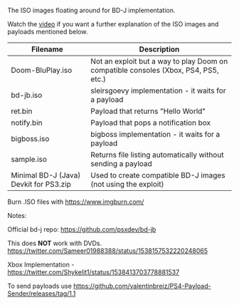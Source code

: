 The ISO images floating around for BD-J implementation. 

Watch the [video](https://www.youtube.com/watch?v=8jEG-pq2sXs) if you want a further explanation of the ISO images and payloads mentioned below.

|Filename   	|Description   	|
|---	|---	|
|Doom-BluPlay.iso   	|Not an exploit but a way to play Doom on compatible consoles (Xbox, PS4, PS5, etc.)   	|
|bd-jb.iso   	|sleirsgoevy implementation - it waits for a payload   	|
|ret.bin   	|Payload that returns "Hello World"   	|
|notify.bin   	|Payload that pops a notification box   	|
|bigboss.iso   	|bigboss implementation - it waits for a payload  	|
|sample.iso   	|Returns file listing automatically without sending a payload    	|
|Minimal BD-J (Java) Devkit for PS3.zip   	|Used to create compatible BD-J images (not using the exploit)   	|

Burn .ISO files with https://www.imgburn.com/

Notes:

Official bd-j repo: https://github.com/psxdev/bd-jb

This does **NOT** work with DVDs. https://twitter.com/Sameer01988388/status/1538157532220248065

Xbox Implementation - https://twitter.com/Shykelit1/status/1538413703778881537

To send payloads use https://github.com/valentinbreiz/PS4-Payload-Sender/releases/tag/1.1
